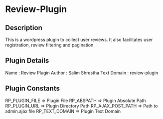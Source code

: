 # Review-Plugin

## Description
This is a wordpress plugin to collect user reviews. It also facilitates user registration, review filtering and pagination.

## Plugin Details
  Name : Review Plugin
  Author : Salim Shrestha
  Text Domain : review-plugin
  
## Plugin Constants
  RP_PLUGIN_FILE  => Plugin File
  RP_ABSPATH  => Plugin Absolute Path
  RP_PLUGIN_URL => Plugin Directory Path
  RP_AJAX_POST_PATH => Path to admin.ajax file
  RP_TEXT_DOMAIN  => Plugin Text Domain

